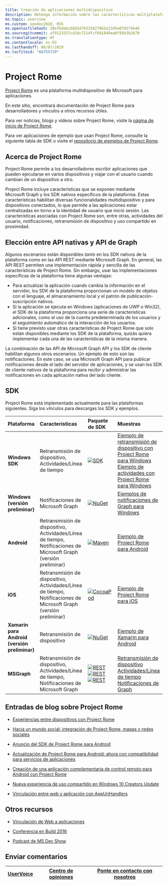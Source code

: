 ```yaml
---
title: Creación de aplicaciones multidispositivo
description: Obtenga información sobre las características multiplataforma y multidispositivo disponibles para las aplicaciones de Windows 10 con Project Rome.
ms.topic: overview
ms.custom: seodec2018, RS5
ms.openlocfilehash: 28e76debcb8d3d74333827062e2345e078374b46
ms.sourcegitcommit: a79123257cd2dc7214fcf691849ea6f56b3b2b70
ms.translationtype: HT
ms.contentlocale: es-ES
ms.lasthandoff: 06/07/2019
ms.locfileid: "66755729"
---
```

# <a name="project-rome"></a>Project Rome

[Project Rome](https://developer.microsoft.com/en-us/windows/project-rome) es una plataforma multidispositivo de Microsoft para aplicaciones. 

En este sitio, encontrará documentación de Project Rome para desarrolladores y vínculos a otros recursos útiles.

Para ver noticias, blogs y vídeos sobre Project Rome, visite la [página de inicio de Project Rome](https://developer.microsoft.com/windows/project-rome).

Para ver aplicaciones de ejemplo que usan Project Rome, consulte la siguiente tabla de SDK o visite el [repositorio de ejemplos de Project Rome](https://github.com/Microsoft/project-rome).

## <a name="about-project-rome"></a>Acerca de Project Rome

Project Rome permite a los desarrolladores escribir aplicaciones que pueden ejecutarse en varios dispositivos y viajar con el usuario cuando cambian de un dispositivo a otro.

Project Rome incluye características que se exponen mediante Microsoft Graph y los SDK nativos específicos de la plataforma. Estas características habilitan diversas funcionalidades multidispositivo y para dispositivos conectados, lo que permite a las aplicaciones estar centralizadas en torno a la identidad de usuario que inició sesión. Las características asociadas con Project Rome son, entre otras, actividades del usuario, notificaciones, retransmisión de dispositivo y uso compartido en proximidad.

## <a name="choosing-between-native-apis-and-graph-apis"></a>Elección entre API nativas y API de Graph

Algunos escenarios están disponibles *tanto* en los SDK nativos de la plataforma como en las API REST mediante Microsoft Graph. En general, las API REST permiten una implementación rápida y sencilla de las características de Project Rome. Sin embargo, usar las implementaciones específicas de la plataforma tiene algunas ventajas:

* Para actualizar la aplicación cuando cambia la información en el servidor, los SDK de la plataforma proporcionan un modelo de objetos con el lenguaje, el almacenamiento local y el patrón de publicación-suscripción nativos.
* Si la aplicación se ejecuta en Windows (aplicaciones de UWP o Win32), el SDK de la plataforma proporciona una serie de características adicionales, como el uso de la cuenta predeterminada de los usuarios y el seguimiento automático de la interacción de los usuarios.
* Si tiene previsto usar otras características de Project Rome que solo están disponibles mediante los SDK de la plataforma, quizás quiera implementar cada una de las características de la misma manera.

La combinación de las API de Microsoft Graph API y los SDK de cliente habilitan algunos otros escenarios. Un ejemplo de esto son las notificaciones. En este caso, se usa Microsoft Graph API para publicar notificaciones desde el lado del servidor de aplicaciones, y se usan los SDK de cliente nativos de la plataforma para recibir y administrar las notificaciones en cada aplicación nativa del lado cliente.

## <a name="sdk"></a>SDK

Project Rome está implementado actualmente para las plataformas siguientes. Siga los vínculos para descargas los SDK y ejemplos.

[windows-sdk]:             https://developer.microsoft.com/en-us/windows/downloads
[windows-sdk-badge]:       https://img.shields.io/badge/sdk-April%202018%20Update-brightgreen.svg
[windows-drsample]:        https://github.com/Microsoft/Windows-universal-samples/tree/master/Samples/RemoteSystems
[windows-afsample]:        https://github.com/Microsoft/Windows-universal-samples/tree/master/Samples/UserActivity 

[winredist-sdk]:           https://www.nuget.org/packages/Microsoft.ConnectedDevices.UserNotifications
[winredist-sdk-badge]:     https://img.shields.io/nuget/v/Microsoft.ConnectedDevices.UserNotifications.svg
[winredist-sample]:        https://github.com/microsoft/project-rome/tree/master/Windows/samples

[xamarin-sdk]:             https://www.nuget.org/packages/Microsoft.ConnectedDevices.Xamarin.Droid
[xamarin-sdk-badge]:       https://img.shields.io/nuget/v/Microsoft.ConnectedDevices.Xamarin.Droid.svg
[xamarin-sample]:          https://github.com/Microsoft/project-rome/tree/0.8.1/Xamarin/samples

[ios-sdk]:                 https://cocoapods.org/pods/ProjectRomeSdk
[ios-sdk-badge]:           https://img.shields.io/cocoapods/v/ProjectRomeSdk.svg
[ios-sample]:              https://github.com/microsoft/project-rome/tree/master/iOS/samples

[android-sdk]:             https://bintray.com/connecteddevices/maven/com.microsoft.connecteddevices%3Aconnecteddevices-sdk/_latestVersion
[android-sdk-badge]:       https://api.bintray.com/packages/connecteddevices/maven/com.microsoft.connecteddevices%3Aconnecteddevices-sdk/images/download.svg
[android-sample]:          https://github.com/microsoft/project-rome/tree/master/Android/samples

[graph-relay]:             https://developer.microsoft.com/graph/docs/api-reference/beta/resources/project_rome_overview
[graph-activities]:        https://developer.microsoft.com/graph/docs/api-reference/v1.0/resources/activity-feed-api-overview
[graph-notification]:      https://developer.microsoft.com/graph/docs/api-reference/beta/resources/notifications-api-overview

[graph-relay-badge]:       https://img.shields.io/badge/Device_Relay-Beta-orange.svg
[graph-activities-badge]:  https://img.shields.io/badge/Activities-1.0-brightgreen.svg
[graph-notification-badge]:https://img.shields.io/badge/Graph_Notifications-Beta-orange.svg

[graph-relay-sample]:        https://developer.microsoft.com/graph/docs/api-reference/beta/resources/project_rome_overview
[graph-activities-sample]:   https://developer.microsoft.com/graph/docs/api-reference/v1.0/resources/activity-feed-api-overview
[graph-notification-sample]: https://developer.microsoft.com/graph/docs/api-reference/beta/resources/notifications-api-overview



|   Plataforma                        | Características                                                         |           Paquete de SDK                          |   Muestras                                       |
| :-------------------------------- | :--------------------------------------------------------------- |:---------------------------------------------- | :---------------------------------------------- |
| **Windows SDK**                   | Retransmisión de dispositivo, Actividades/Línea de tiempo                                | [![SDK][windows-sdk-badge]][windows-sdk]       | [Ejemplo de retransmisión de dispositivo con Project Rome para Windows][windows-drsample] <br> [Ejemplo de actividades con Project Rome para Windows][windows-afsample]
| **Windows (versión preliminar)**             |                                    Notificaciones de Microsoft Graph | [![NuGet][winredist-sdk-badge]][winredist-sdk] | [Ejemplos de notificaciones de Graph para Windows][winredist-sample] 
| **Android**             | Retransmisión de dispositivo, Actividades/Línea de tiempo, Notificaciones de Microsoft Graph (versión preliminar) | [![Maven][android-sdk-badge]][android-sdk]     | [Ejemplo de Project Rome para Android][android-sample]
| **iOS**                 | Retransmisión de dispositivo, Actividades/Línea de tiempo, Notificaciones de Microsoft Graph (versión preliminar) | [![CocoaPod][ios-sdk-badge]][ios-sdk]          | [Ejemplo de Project Rome para iOS][ios-sample]
| **Xamarin para Android (versión preliminar)** | Retransmisión de dispositivo                                                     | [![NuGet][xamarin-sdk-badge]][xamarin-sdk]     | [Ejemplo de Xamarin para Android][xamarin-sample]
| **MSGraph**                       | Retransmisión de dispositivo, Actividades/Línea de tiempo, Notificaciones de Microsoft Graph | [![REST][graph-relay-badge]][graph-relay]<br> [![REST][graph-activities-badge]][graph-activities]<br>[![REST][graph-notification-badge]][graph-notification]          | [Retransmisión de dispositivo][graph-relay-sample]<br>[Actividades/Línea de tiempo][graph-activities-sample]<br>[Notificaciones de Graph][graph-notification-sample]

## <a name="project-rome-blog-posts"></a>Entradas de blog sobre Project Rome
* [Experiencias entre dispositivos con Project Rome](https://blogs.windows.com/buildingapps/2016/10/11/cross-device-experience-with-project-rome/#iQTseFlAMJRopU9k.97)

* [Hacia un mundo social: integración de Project Rome, mapas y redes sociales](https://blogs.windows.com/buildingapps/2016/10/27/going-social-project-rome-maps-social-network-integration-app-dev-on-xbox-series/#SCfoEZ1q8c1yBMei.97)

* [Anuncio del SDK de Project Rome para Android](https://blogs.windows.com/buildingapps/2017/02/08/announcing-project-rome-android-sdk/#obDkvwkXOGa3tcTx.97)

* [Actualización de Project Rome para Android: ahora con compatibilidad para servicios de aplicaciones](https://blogs.windows.com/buildingapps/2017/03/23/project-rome-android-update-now-app-services-support/#DBm1Ic4JX8vXv2h0.97)

* [Creación de una aplicación complementaria de control remoto para Android con Project Rome](https://blog.xamarin.com/building-remote-control-companion-app-android-project-rome/)

* [Nueva experiencia de uso compartido en Windows 10 Creators Update](https://blogs.windows.com/buildingapps/2017/04/06/new-share-experience-windows-10-creators-update/#OGskrWcLLlrCTCSH.97)

* [Vinculación entre web y aplicación con AppUriHandlers](https://blogs.windows.com/buildingapps/2016/10/14/web-to-app-linking-with-appurihandlers/#fIh7USaxBYS8JqfT.97)

## <a name="other-resources"></a>Otros recursos

* [Vinculación de Web a aplicaciones](https://docs.microsoft.com/en-us/windows/uwp/launch-resume/web-to-app-linking)

* [Conferencia en Build 2016](https://channel9.msdn.com/Events/Build/2016/B831)

* [Podcast de MS Dev Show](http://msdevshow.com/2016/11/project-rome-with-shawn-henry/)

## <a name="give-feedback"></a>Enviar comentarios

|[UserVoice](https://wpdev.uservoice.com/forums/110705-universal-windows-platform/category/183208-connected-apps-and-devices-project-rome)|[Centro de opiniones](https://support.microsoft.com/en-us/help/4021566/windows-10-send-feedback-to-microsoft-with-feedback-hub-app)|[Ponte en contacto con nosotros](mailto:projectrometeam@microsoft.com)|
|-----|-----|-----|
